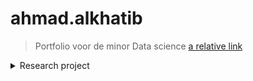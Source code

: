 # ahmad.alkhatib

> Portfolio voor de minor Data science
[a relative link](other_file.md)

<details><summary>Research project</summary>
<p>
 <details><summary>Task definition</summary>
Het doel van dit project, uitgevoerd voor Cofano Software Solutions, is om de processen bij containerterminals te optimaliseren door het verkorten van de tijd dat schepen aan de kade liggen voor het in- en uitladen van containers. Dit moet geautomatiseerd worden en het onderzoek zal zich richten op het vinden van een optimale aanpak om deze uitdaging aan te pakken. Dit is belangrijk voor de efficiëntie van containeroverslag in de haven en voor het verminderen van kosten.
Hoofdvraag 
Hoe kan ervoor gezorgd worden dat containers op de kade op een efficiënte manier opgestapeld kunnen worden, zodat de afnemer van de containers hier makkelijk bij kan. 
Deelvragen 
•	Hoe ziet de lay-out van de desbetreffende kade eruit? 
•	Welke reinforcement learning modellen en methodes zijn relevant om dit optimalisatieprobleem aan te pakken? 

<details><summary>Evaluation</summary>
We hebben ons uiteindelijk gefocust op een Reinforcement learning model als oplossing voor ons probleem. Hoewel we ook een lineair programmeer model hebben geprobeerd, heb ik mij hier niet verder mee bezig gehouden omdat ik geen expertise heb in lineair programmeren. Maar dankzij deze experimenten heb ik een dieper begrip verkregen van hoe Reinforcement learning werkt en hoe we het konden toepassen op ons specifieke geval. Dit heeft ons geholpen bij het maken van een betere keuze voor de oplossing van ons probleem.

</p>
</details>
